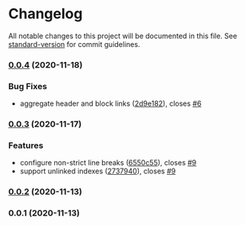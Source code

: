 # Changelog

All notable changes to this project will be documented in this file. See [standard-version](https://github.com/conventional-changelog/standard-version) for commit guidelines.

### [0.0.4](https://github.com/aviskase/obsidian-link-indexer/compare/0.0.3...0.0.4) (2020-11-18)


### Bug Fixes

* aggregate header and block links ([2d9e182](https://github.com/aviskase/obsidian-link-indexer/commit/2d9e18211e3089499d64d98df7c8df7c38c9ebf2)), closes [#6](https://github.com/aviskase/obsidian-link-indexer/issues/6)

### [0.0.3](https://github.com/aviskase/obsidian-link-indexer/compare/0.0.2...0.0.3) (2020-11-17)


### Features

* configure non-strict line breaks ([6550c55](https://github.com/aviskase/obsidian-link-indexer/commit/6550c5597421904221ee0b9b1d42500b8ef502b8)), closes [#9](https://github.com/aviskase/obsidian-link-indexer/issues/9)
* support unlinked indexes ([2737940](https://github.com/aviskase/obsidian-link-indexer/commit/2737940a36b1d9d9d1b1b390a2008ee5eaad8b02)), closes [#9](https://github.com/aviskase/obsidian-link-indexer/issues/9)

### [0.0.2](https://github.com/aviskase/obsidian-link-indexer/compare/v0.0.1...v0.0.2) (2020-11-13)

### 0.0.1 (2020-11-13)
